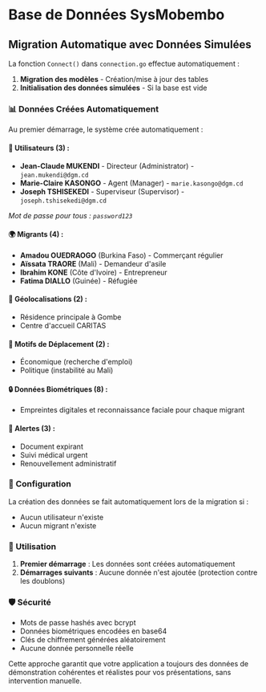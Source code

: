 # Base de Données SysMobembo

## Migration Automatique avec Données Simulées

La fonction `Connect()` dans `connection.go` effectue automatiquement :

1. **Migration des modèles** - Création/mise à jour des tables
2. **Initialisation des données simulées** - Si la base est vide

### 📊 Données Créées Automatiquement

Au premier démarrage, le système crée automatiquement :

#### 👥 Utilisateurs (3) :
- **Jean-Claude MUKENDI** - Directeur (Administrator) - `jean.mukendi@dgm.cd`
- **Marie-Claire KASONGO** - Agent (Manager) - `marie.kasongo@dgm.cd`  
- **Joseph TSHISEKEDI** - Superviseur (Supervisor) - `joseph.tshisekedi@dgm.cd`

*Mot de passe pour tous : `password123`*

#### 🌍 Migrants (4) :
- **Amadou OUEDRAOGO** (Burkina Faso) - Commerçant régulier
- **Aïssata TRAORE** (Mali) - Demandeur d'asile
- **Ibrahim KONE** (Côte d'Ivoire) - Entrepreneur
- **Fatima DIALLO** (Guinée) - Réfugiée

#### 📍 Géolocalisations (2) :
- Résidence principale à Gombe
- Centre d'accueil CARITAS

#### 🎯 Motifs de Déplacement (2) :
- Économique (recherche d'emploi)
- Politique (instabilité au Mali)

#### 🔒 Données Biométriques (8) :
- Empreintes digitales et reconnaissance faciale pour chaque migrant

#### 🚨 Alertes (3) :
- Document expirant
- Suivi médical urgent  
- Renouvellement administratif

### 🔧 Configuration

La création des données se fait automatiquement lors de la migration si :
- Aucun utilisateur n'existe
- Aucun migrant n'existe

### 🎯 Utilisation

1. **Premier démarrage** : Les données sont créées automatiquement
2. **Démarrages suivants** : Aucune donnée n'est ajoutée (protection contre les doublons)

### 🛡️ Sécurité

- Mots de passe hashés avec bcrypt
- Données biométriques encodées en base64
- Clés de chiffrement générées aléatoirement
- Aucune donnée personnelle réelle

Cette approche garantit que votre application a toujours des données de démonstration cohérentes et réalistes pour vos présentations, sans intervention manuelle.
